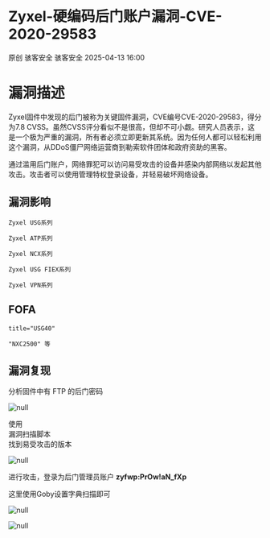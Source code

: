 #  Zyxel-硬编码后门账户漏洞-CVE-2020-29583   
原创 骇客安全  骇客安全   2025-04-13 16:00  
  
# 漏洞描述  
  
Zyxel固件中发现的后门被称为关键固件漏洞，CVE编号CVE-2020-29583，得分为7.8 CVSS。虽然CVSS评分看似不是很高，但却不可小觑。研究人员表示，这是一个极为严重的漏洞，所有者必须立即更新其系统。因为任何人都可以轻松利用这个漏洞，从DDoS僵尸网络运营商到勒索软件团体和政府资助的黑客。  
  
通过滥用后门账户，网络罪犯可以访问易受攻击的设备并感染内部网络以发起其他攻击。攻击者可以使用管理特权登录设备，并轻易破坏网络设备。  
## 漏洞影响  
```
Zyxel USG系列

Zyxel ATP系列

Zyxel NCX系列

Zyxel USG FIEX系列

Zyxel VPN系列
```  
## FOFA  
```
title="USG40"

"NXC2500" 等
```  
## 漏洞复现  
  
分析固件中有 FTP 的后门密码  
  
![](https://mmbiz.qpic.cn/mmbiz_png/IePibcXn991M1aGCjCVZgjxNUwJNGyyvlfPX4naMLVU9PHonq7CQmgTevNwYgp5eSicUl480qlnb1eF155ibicLThQ/640?wx_fmt=png&from=appmsg "null")  
  
使用  
漏洞扫描脚本  
找到易受攻击的版本  
  
![](https://mmbiz.qpic.cn/mmbiz_png/IePibcXn991M1aGCjCVZgjxNUwJNGyyvlflKyZ0gOBYFPwREBkAA3GJgNMeomowHjfLZDNCVv8MHkqia2IJHQotA/640?wx_fmt=png&from=appmsg "null")  
  
进行攻击，登录为后门管理员账户 **zyfwp:PrOw!aN_fXp**  
  
这里使用Goby设置字典扫描即可  
  
![](https://mmbiz.qpic.cn/mmbiz_png/IePibcXn991M1aGCjCVZgjxNUwJNGyyvlInKguev0xbYwMaU2LgLA7VezkDkGCh1MHOhV7ya0r9FJKEtGV8WIvQ/640?wx_fmt=png&from=appmsg "null")  
  
![](https://mmbiz.qpic.cn/mmbiz_png/IePibcXn991M1aGCjCVZgjxNUwJNGyyvl3RBXstNVdMXSOSCGoTEh59gc6coSD0zibuzWxGNqZGuP8yk7qCEf7Pg/640?wx_fmt=png&from=appmsg "null")  
  
##   
  
  
